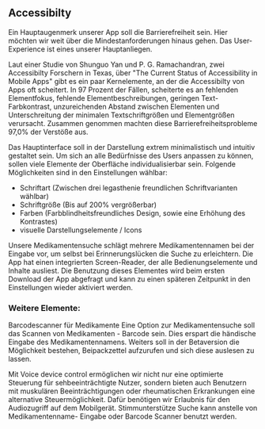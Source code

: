 ## Accessibilty

Ein Hauptaugenmerk unserer App soll die Barrierefreiheit sein. Hier möchten wir weit über die Mindestanforderungen hinaus gehen. Das User-Experience ist eines unserer Hauptanliegen.

Laut einer Studie von Shunguo Yan und P. G. Ramachandran, zwei Accessibilty Forschern in Texas, über "The Current Status of Accessibility in Mobile Apps" gibt es ein paar Kernelemente, an der die Accessibilty von Apps oft scheitert. In 97 Prozent der Fällen, scheiterte es an fehlenden Elementfokus, fehlende Elementbeschreibungen, geringen Text-Farbkontrast, unzureichenden Abstand zwischen Elementen und Unterschreitung der minimalen Textschriftgrößen und Elementgrößen verursacht. Zusammen genommen machten diese Barrierefreiheitsprobleme 97,0% der Verstöße aus.


Das Hauptinterface soll in der Darstellung extrem minimalistisch und intuitiv gestaltet sein. Um sich an alle Bedürfnisse des Users anpassen zu können, sollen viele Elemente der Oberfläche individualisierbar sein. 
Folgende Möglichkeiten sind in den Einstellungen wählbar:
- Schriftart (Zwischen drei legasthenie freundlichen Schriftvarianten wählbar)
- Schriftgröße (Bis auf 200% vergrößerbar)
- Farben (Farbblindheitsfreundliches Design, sowie eine Erhöhung des Kontrastes)
- visuelle Darstellungselemente / Icons

Unsere Medikamentensuche schlägt mehrere Medikamentennamen bei der Eingabe vor, um selbst bei Erinnerungslücken die Suche zu erleichtern. Die App hat einen integrierten Screen-Reader, der alle Bedienungselemente und Inhalte ausliest. Die Benutzung dieses Elementes wird beim ersten Download der App abgefragt und kann zu einen späteren Zeitpunkt in den Einstellungen wieder aktiviert werden.

### Weitere Elemente:

Barcodescanner für Medikamente
Eine Option zur Medikamentensuche soll das Scannen von Medikamenten - Barcode sein. Dies erspart die händische Eingabe des Medikamentennamens. Weiters soll in der Betaversion die Möglichkeit bestehen, Beipackzettel aufzurufen und sich diese auslesen zu lassen. 

Mit Voice device control ermöglichen wir nicht nur eine optimierte Steuerung für sehbeeinträchtigte Nutzer,
sondern bieten auch Benutzern mit muskulären Beeinträchtigungen oder rheumatischen Erkrankungen eine alternative Steuermöglichkeit. Dafür benötigen wir Erlaubnis für den Audiozugriff auf dem Mobilgerät. Stimmunterstütze Suche kann anstelle von Medikamentenname- Eingabe oder Barcode Scanner benutzt werden.



